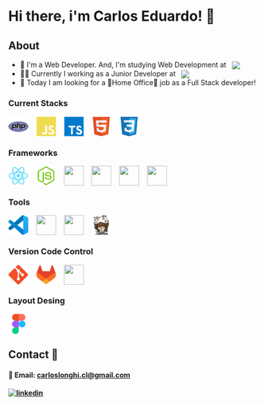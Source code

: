 
# Hi there, i'm Carlos Eduardo! 👋
## About
- 🚀 I'm a Web Developer. And, I'm studying Web Development at &nbsp; [<img align="center" height="auto" width="150" src="https://www.rocketseat.com.br/assets/logos/rocketseat.svg"/>](https://www.rocketseat.com.br/)
- 👨‍💻 Currently I working as a Junior Developer at &nbsp; [<img align="center" height="20" width="auto" src="https://www.digitalone.com.br/images/agencia-de-marketing-digital-one.png"/>](https://www.digitalone.com.br/)
- 🔭 Today I am looking for a 🏡Home Office🏡 job as a Full Stack developer!

### Current Stacks
<div style="display: inline_block">
  <img align="center" height="40" width="40" src="https://raw.githubusercontent.com/devicons/devicon/master/icons/php/php-original.svg">
  &nbsp;&nbsp;
  <img align="center" height="40" width="40" src="https://raw.githubusercontent.com/devicons/devicon/master/icons/javascript/javascript-plain.svg">
  &nbsp;&nbsp;
  <img align="center" height="40" width="40" src="https://raw.githubusercontent.com/devicons/devicon/master/icons/typescript/typescript-original.svg">
  &nbsp;&nbsp;
  <img align="center" height="40" width="40" src="https://raw.githubusercontent.com/devicons/devicon/master/icons/html5/html5-original.svg">
  &nbsp;&nbsp;
  <img align="center" height="40" width="40" src="https://raw.githubusercontent.com/devicons/devicon/master/icons/css3/css3-original.svg">
</div>

### Frameworks
<div style="display: inline_block">
  <img align="center" height="40" width="40" src="https://raw.githubusercontent.com/devicons/devicon/master/icons/react/react-original.svg">
  &nbsp;&nbsp;
  <img align="center" height="40" width="40" src="https://raw.githubusercontent.com/devicons/devicon/master/icons/nodejs/nodejs-original.svg">
  &nbsp;&nbsp;
  <img align="center" height="40" width="40" src="https://laravel.com/img/logomark.min.svg">
  &nbsp;&nbsp;
  <img align="center" height="40" width="40" src="https://avatars.githubusercontent.com/u/24939410?s=280&v=4)">
  &nbsp;&nbsp;
  <img align="center" height="40" width="40" src="https://img.icons8.com/nolan/512/express-js.png">
  &nbsp;&nbsp;
  <img align="center" height="40" width="40" src="https://img.icons8.com/color/512/tailwindcss.png">
</div>

### Tools
<div style="display: inline_block">
  <img align="center" height="40" width="40" src="https://raw.githubusercontent.com/devicons/devicon/master/icons/vscode/vscode-original.svg">
  &nbsp;&nbsp;
  <img align="center" height="40" width="40" src="https://seeklogo.com/images/I/insomnia-logo-A35E09EB19-seeklogo.com.png">
  &nbsp;&nbsp;
  <img align="center" height="40" width="40" src="https://avatars.githubusercontent.com/u/6078720?s=200&v=4">
  &nbsp;&nbsp;
  <img align="center" height="40" width="40" src="https://raw.githubusercontent.com/devicons/devicon/master/icons/composer/composer-original.svg">
</div>

### Version Code Control
<div style="display: inline_block">
  <img align="center" height="40" width="40" margin="20px" src="https://raw.githubusercontent.com/devicons/devicon/master/icons/git/git-plain.svg">
  &nbsp;&nbsp;
  <img align="center" height="40" width="40" src="https://raw.githubusercontent.com/devicons/devicon/master/icons/gitlab/gitlab-original.svg">
  &nbsp;&nbsp;
  <img align="center" height="40" width="40" src="https://github.githubassets.com/images/modules/logos_page/GitHub-Mark.png">
</div>


### Layout Desing  
<img align="center" height="40" width="40" src="https://raw.githubusercontent.com/devicons/devicon/master/icons/figma/figma-original.svg">
&nbsp;&nbsp;

## Contact 💼 
#### 📧 Email: [carloslonghi.cl@gmail.com](carloslonghi.cl@gmail.com)
#### [![linkedin](https://img.shields.io/badge/linkedin-0A66C2?style=for-the-badge&logo=linkedin&logoColor=white)](https://www.linkedin.com/in/carlos-longhi-23b136164/)

